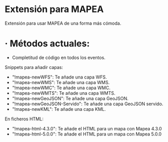 # Extensión para MAPEA
Extensión para usar MAPEA de una forma más cómoda.

# · Métodos actuales:
- Completitud de código en todos los eventos.

Snippets para añadir capas:
- "!mapea-newWFS": Te añade una capa WFS.
- "!mapea-newWMS": Te añade una capa WMS.
- "!mapea-newWMC": Te añade una capa WMC.
- "!mapea-newWMTS": Te añade una capa WMTS.
- "!mapea-newGeoJSON": Te añade una capa GeoJSON.
- "!mapea-newGeoJSON-Servido": Te añade una capa GeoJSON servido.
- "!mapea-newKML": Te añade una capa KML.

En ficheros HTML:
- "!mapea-html-4.3.0": Te añade el HTML para un mapa con Mapea 4.3.0
- "!mapea-html-5.0.0": Te añade el HTML para un mapa con Mapea 5.0.0